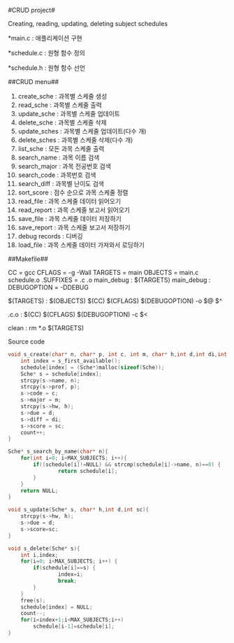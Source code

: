 #CRUD project#

Creating, reading, updating, deleting subject schedules

*main.c : 애플리케이션 구현

*schedule.c : 원형 함수 정의

*schedule.h : 원형 함수 선언 

##CRUD menu##

1. create_sche : 과목별 스케줄 생성
2. read_sche : 과목별 스케줄 출력
3. update_sche : 과목별 스케줄 업데이트
4. delete_sche : 과목별 스케줄 삭제
5. update_sches : 과목별 스케줄 업데이트(다수 개)
6. delete_sches : 과목별 스케줄 삭제(다수 개)
7. list_sche : 모든 과목 스케줄 출력
8. search_name : 과목 이름 검색
9. search_major : 과목 전공번호 검색
10. search_code : 과목번호 검색
11. search_diff : 과목별 난이도 검색
12. sort_score : 점수 순으로 과목 스케줄 정렬
13. read_file : 과목 스케줄 데이터 읽어오기
14. read_report : 과목 스케줄 보고서 읽어오기
15. save_file : 과목 스케줄 데이터 저장하기
16. save_report : 과목 스케줄 보고서 저장하기
17. debug records : 디버깅
18. load_file : 과목 스케줄 데이터 가져와서 로딩하기 

##Makefile##

CC = gcc
CFLAGS = -g -Wall
TARGETS = main
OBJECTS = main.c schedule.o
.SUFFIXES = .c .o
main_debug : $(TARGETS)
main_debug : DEBUGOPTION = -DDEBUG

$(TARGETS) : $(OBJECTS)
        $(CC) $(CFLAGS) $(DEBUGOPTION) -o $@ $^

.c.o :
        $(CC) $(CFLAGS) $(DEBUGOPTION) -c $<

clean :
        rm *.o $(TARGETS)

Source code 

```C
void s_create(char* n, char* p, int c, int m, char* h,int d,int di,int sc){
    int index = s_first_available();
    schedule[index] = (Sche*)malloc(sizeof(Sche));
    Sche* s = schedule[index];
    strcpy(s->name, n);
    strcpy(s->prof, p);
    s->code = c;
    s->major = m;
    strcpy(s->hw, h);
    s->due = d;
    s->diff = di;
    s->score = sc;
    count++;
}

Sche* s_search_by_name(char* n){
    for(int i=0; i<MAX_SUBJECTS; i++){
        if((schedule[i]!=NULL) && strcmp(schedule[i]->name, n)==0) {
                return schedule[i];
        }
    }
    return NULL;
}

void s_update(Sche* s, char* h,int d,int sc){
    strcpy(s->hw, h);
    s->due = d;
    s->score=sc;
}

void s_delete(Sche* s){
    int i,index;
    for(i=0; i<MAX_SUBJECTS; i++) {
        if(schedule[i]==s) {
                index=i;
                break;
        }
    }
    free(s);
    schedule[index] = NULL;
    count--;
    for(i=index+1;i<MAX_SUBJECTS;i++)
        schedule[i-1]=schedule[i];
}
```
